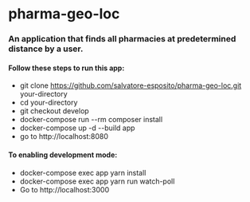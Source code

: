 # pharma-geo-loc
### An application that finds all pharmacies at predetermined distance by a user.

#### Follow these steps to run this app:
* git clone https://github.com/salvatore-esposito/pharma-geo-loc.git your-directory
* cd your-directory
* git checkout develop
* docker-compose run --rm composer install
* docker-compose up -d --build app
* go to http://localhost:8080

#### To enabling development mode:
* docker-compose exec app yarn install
* docker-compose exec app yarn run watch-poll
* Go to http://localhost:3000
